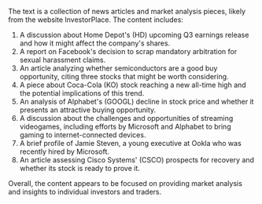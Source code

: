 The text is a collection of news articles and market analysis pieces, likely from the website InvestorPlace. The content includes:

1. A discussion about Home Depot's (HD) upcoming Q3 earnings release and how it might affect the company's shares.
2. A report on Facebook's decision to scrap mandatory arbitration for sexual harassment claims.
3. An article analyzing whether semiconductors are a good buy opportunity, citing three stocks that might be worth considering.
4. A piece about Coca-Cola (KO) stock reaching a new all-time high and the potential implications of this trend.
5. An analysis of Alphabet's (GOOGL) decline in stock price and whether it presents an attractive buying opportunity.
6. A discussion about the challenges and opportunities of streaming videogames, including efforts by Microsoft and Alphabet to bring gaming to internet-connected devices.
7. A brief profile of Jamie Steven, a young executive at Ookla who was recently hired by Microsoft.
8. An article assessing Cisco Systems' (CSCO) prospects for recovery and whether its stock is ready to prove it.

Overall, the content appears to be focused on providing market analysis and insights to individual investors and traders.